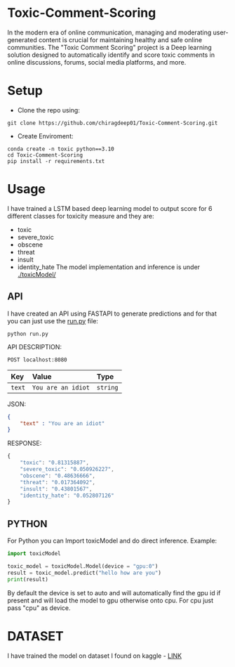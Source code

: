 # Toxic-Comment-Scoring

In the modern era of online communication, managing and moderating user-generated content is crucial for maintaining healthy and safe online communities. The "Toxic Comment Scoring" project is a Deep learning solution designed to automatically identify and score toxic comments in online discussions, forums, social media platforms, and more.

# Setup
- Clone the repo using:
```console
git clone https://github.com/chiragdeep01/Toxic-Comment-Scoring.git
```
- Create Enviroment:
```console
conda create -n toxic python==3.10
cd Toxic-Comment-Scoring
pip install -r requirements.txt
````
# Usage

I have trained a LSTM based deep learning model to output score for 6 different classes for toxicity measure and they are:
- toxic
- severe_toxic
- obscene
- threat
- insult
- identity_hate
The model implementation and inference is under [./toxicModel/](https://github.com/chiragdeep01/Toxic-Comment-Scoring/tree/main/toxicModel)
## API
I have created an API using FASTAPI to generate predictions and for that you can just use the [run.py](https://github.com/chiragdeep01/Toxic-Comment-Scoring/blob/main/run.py) file:
```console
python run.py
```
API DESCRIPTION:
```http
POST localhost:8080
```
| Key | Value | Type | 
| :--- | :--- | :---|
| `text` | `You are an idiot` | `string` |

JSON:
```json
{
    "text" : "You are an idiot"
}
```

RESPONSE:
```javascript
{
    "toxic": "0.81315887",
    "severe_toxic": "0.050926227",
    "obscene": "0.48636666",
    "threat": "0.017364092",
    "insult": "0.43801567",
    "identity_hate": "0.052807126"
}
```
## PYTHON 
For Python you can Import toxicModel and do direct inference. Example:
```python
import toxicModel

toxic_model = toxicModel.Model(device = "gpu:0")
result = toxic_model.predict("hello how are you")
print(result)
```
By default the device is set to auto and will automatically find the gpu id if present and will load the model to gpu otherwise onto cpu. For cpu just pass "cpu" as device.

# DATASET
I have trained the model on dataset I found on kaggle - [LINK](https://www.kaggle.com/competitions/jigsaw-toxic-comment-classification-challenge/data)